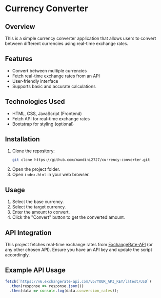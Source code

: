 # Currency Converter

## Overview

This is a simple currency converter application that allows users to convert between different currencies using real-time exchange rates.

## Features

- Convert between multiple currencies
- Fetch real-time exchange rates from an API
- User-friendly interface
- Supports basic and accurate calculations

## Technologies Used

- HTML, CSS, JavaScript (Frontend)
- Fetch API for real-time exchange rates
- Bootstrap for styling (optional)

## Installation

1. Clone the repository:
   ```bash
   git clone https://github.com/nandini2727/currency-converter.git
   ```
2. Open the project folder.
3. Open `index.html` in your web browser.

## Usage

1. Select the base currency.
2. Select the target currency.
3. Enter the amount to convert.
4. Click the "Convert" button to get the converted amount.

## API Integration

This project fetches real-time exchange rates from [ExchangeRate-API](https://www.exchangerate-api.com/) (or any other chosen API). Ensure you have an API key and update the script accordingly.

## Example API Usage

```javascript
fetch(`https://v6.exchangerate-api.com/v6/YOUR_API_KEY/latest/USD`)
  .then(response => response.json())
  .then(data => console.log(data.conversion_rates));
```
